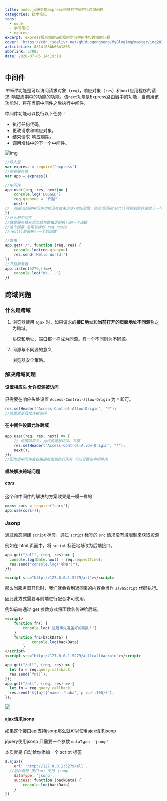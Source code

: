 ```yaml
---
title: node.js服务端express模块的中间件和跨域问题
categories: 技术笔记
tags:
  - node
  - 学习笔记
  - express
excerpt: express服务端的web框架学习中间件和跨域的问题
cover: 'https://cdn.jsdelivr.net/gh/duogongneng/MyBlogImg@master/img20200921221118.png'
articleLink: 0814f08bb66b1805
abbrlink: 37083
date: 2020-07-05 14:19:18
---
```


## 中间件

*中间件*功能是可以访问请求对象（`req`），响应对象（`res`）和`next`应用程序的请求-响应周期中的功能的功能。该`next`功能是Express路由器中的功能，当调用该功能时，将在当前中间件之后执行中间件。

中间件功能可以执行以下任务：

- 执行任何代码。
- 更改请求和响应对象。
- 结束请求-响应周期。
- 调用堆栈中的下一个中间件。

![img](https://cdn.jsdelivr.net/gh/duogongneng/MyBlogImg@master/imgCiZvS98tFdl35IN.png)

```js
//导入包
var express = require('express')
//创建服务器
var app = express()

//中间件
app.use((req, res, next)=> {
	console.log('LOGGED')
	req.qiaoyue = "乔越"
	next()
//	如果当前的中间件功能没有结束请求-响应周期，则必须调用next()将控制权传递给下一个中间件功能。否则，该请求将被挂起
})
//什么是中间件
//就是服务器开启之后和路由之前执行的一个函数
//这个函数 是可以操作 req res的 
//next()是去执行一个的函数

//路由
app.get('/', function (req, res) {
	console.log(req.qiaoyue)
	res.send('Hello World!')
})
//开启服务器
app.listen(5279,()=>{
	console.log("ok....")
})
```

## 跨域问题

###  什么是跨域

1. 浏览器使用 `ajax` 时，如果请求的**接口地址**和**当前打开的页面地址不同源**称之为跨域。

   协议和地址、端口都一样成为同源。有一个不同则为不同源。

2. 同源与不同源的意义

   浏览器安全策略。

### 解决跨域问题

#### 设置相应头 允许资源被访问

只需要在响应头处设置 `Access-Control-Allow-Origin` 为 `*` 即可。

```js
res.setHeader("Access-Control-Allow-Origin", "*");
//意思就是我允许被访问
```

#### 在中间件设置允许跨域

```js
app.use((req, res, next) => {
    // 设置响应头，允许资源被访问、共享
    res.setHeader("Access-Control-Allow-Origin", "*");
    next();
});
//因为是中间件会在路由前面被执行所有 可以设置在中间件内
```

#### 模块解决跨域问题

##### cors

这个和中间件的解决的方案效果是一模一样的

```js
const cors = require("cors");
app.use(cors());
```

### Jsonp

通过动态创建 `script` 标签，通过 `script` 标签的 `src` 请求没有域限制来获取资源

例如在 html 页面中，将 `script` 标签地址改为后端接口。

```js
app.get("/all", (req, res) => {
  console.log(Date.now() - req.requestTime);
  res.send("console.log('哈哈')");
});
```

```html
<script src="http://127.0.0.1:5279/all"></script>
```

那么当服务器开启时，我们就会看到返回来的内容会当作 `JavaScript` 代码执行。

因此此方式需要与前端进行配合才可使用。

例如前端通过 get 参数方式将函数名传递给后端。

```html
<script>
    function fn() {
        console.log('这是事先准备好的函数！')
    }
    function fn1(backData) {
            console.log(backData)
        }
</script>
<script src="http://127.0.0.1:5279/all?callback=fn"></script>
```

```js
app.get("/all", (req, res) => {
  let fn = req.query.callback;
  res.send(`fn()`);
});
app.get("/all", (req, res) => {
  let fn = req.query.callback;
  res.send(`${fn}({'name':'haha','price':100})`);
});
```

![](https://cdn.jsdelivr.net/gh/duogongneng/MyBlogImg@master/imgBVFlx8agroiOHCm.png)

#### ajax请求jsonp

如果这个接口api支持jsonp那么就可以使用ajax请求jsonp

jquery使用jsonp 只需要一个参数 `dataType: 'jsonp'`

 本质就是 自动给你添加一个 script 标签

```js
$.ajax({
    url: 'http://127.0.0.1:5279/all',
  //前台就是 接口api 支持 jsonp
    dataType: 'jsonp',
    success: function (backData) {
        console.log(backData)
    }
})
```
